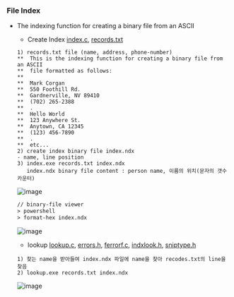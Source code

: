 
### File Index
* The indexing function for creating a binary file from an ASCII
    * Create Index [index.c](https://github.com/csbyun-data/C-Pro/blob/main/chap03/Index/index.c), [records.txt](https://github.com/csbyun-data/C-Pro/blob/main/chap03/Index/records.txt)
    ```
    1) records.txt file (name, address, phone-number)
    **  This is the indexing function for creating a binary file from an ASCII
    **  file formatted as follows:
    **
    **  Mark Corgan
    **  550 Foothill Rd.
    **  Gardnerville, NV 89410
    **  (702) 265-2388
    **  .
    **  Hello World
    **  123 Anywhere St.
    **  Anytown, CA 12345
    **  (123) 456-7890
    **  .
    **  etc...
    2) create index binary file index.ndx
    - name, line position
    3) index.exe records.txt index.ndx
       index.ndx binary file content : person name, 이름의 위치(문자의 갯수 카운터) 
    ```
    ![image](https://github.com/user-attachments/assets/8f683ed0-093d-424d-9ce1-d762135331fa)
    ```txt
    // binary-file viewer
    > powershell
    > format-hex index.ndx
    ```
    ![image](https://github.com/user-attachments/assets/4d5d3a71-bcc4-424f-b50f-922e2672325d)

    * lookup [lookup.c](https://github.com/csbyun-data/C-Pro/blob/main/chap03/Index/lookup.c), [errors.h](https://github.com/csbyun-data/C-Pro/blob/main/chap03/Index/errors.h), [ferrorf.c](https://github.com/csbyun-data/C-Pro/blob/main/chap03/Index/ferrorf.c), [indxlook.h](https://github.com/csbyun-data/C-Pro/blob/main/chap03/Index/indxlook.h), [sniptype.h](https://github.com/csbyun-data/C-Pro/blob/main/chap03/Index/sniptype.h)
    ```
    1) 찾는 name을 받아들여 index.ndx 파일에 name을 찾아 recodes.txt의 line을 찾음
    2) lookup.exe records.txt index.ndx
    ```
    ![image](https://github.com/user-attachments/assets/dcf06104-7003-47ab-8b12-e74b7c6ddc40)

   
